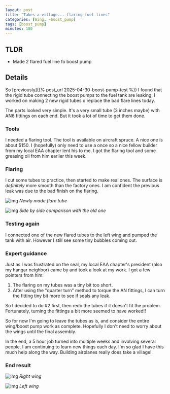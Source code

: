```yaml
---
layout: post
title: "Takes a village... flaring fuel lines"
categories: [Wing, ~boost_pump]
tags: [boost_pump]
minutes: 180
---
```


## TLDR

- Made 2 flared fuel line fo boost pump

## Details

So [previously]({% post_url 2025-04-30-boost-pump-test %}) I found that the rigid tube connecting the boost pumps to the fuel tank are leaking, I worked on making 2 new rigid tubes o replace the bad flare lines today.

The parts looked very simple. It's a very small tube (3 inches maybe) with AN6 fittings on each end. But it took a lot of time to get them done.

### Tools

I needed a flaring tool. The tool is available on aircraft spruce. A nice one is about $150. I (hopefully) only need to use a once so a nice fellow builder from my local EAA chapter lent his to me. I got the flaring tool and some greasing oil from him earlier this week.

### Flaring

I cut some tubes to practice, then started to make real ones.  The surface is _definitely_ more smooth than the factory ones. I am confident the previous leak was due to the bad finish on the flaring.

![img](https://lh3.googleusercontent.com/pw/AP1GczOvGVL4ILHzQUp4rGLaTt9p768rMdnr0fY6NRfqtLihdOO2zP7K0b4O7yr8rhRMfG-nd2Wh056ZBCBOitGIlGOgoEGG2UWnoanpDWtCQpkYFNucnWrEIXyXc-y-RroA-QpbH75u6RAF8pQK-cYR_3b8vw=w1284-h1712-s-no-gm?authuser=0)
_Newly made flare tube_

![img](https://lh3.googleusercontent.com/pw/AP1GczN3gQKx7ebB3ABp3qefZvihpeP608SGXq-yrlze_LTDnqUhe3OGCB1CCxmCFeqeHzIho8EGEFXMrl2mEtpBg2ce61O0cMDm2WyNrwDnEmzL9gOgvhhquoK-uSD8CnTg-a75KliMv4W78hgEQK2QeoPNVQ=w2282-h1712-s-no-gm?authuser=0)
_Side by side comparison with the old one_

### Testing again

I connected one of the new flared tubes to the left wing and pumped the tank with air. However I still see some tiny bubbles coming out.

### Expert guidance

Just as I was frustrated on the seal, my local EAA chapter's president (also my hangar neighbor) came by and took a look at my work. I got a few pointers from him:

1. The flaring on my tubes was a tiny bit too short.
2. After using the "quarter turn" method to torque the AN fittings, I can turn the fitting tiny bit more to see if seals any leak.

So I decided to do #2 first, then redo the tubes if it doesn't fit the problem. Fortunately, turning the fittings a bit more seemed to have worked!!

So for now I'm going to leave the tubes as is, and consider the entire wing/boost pump work as complete. Hopefully I don't need to worry about the wings until the final assembly.

In the end, a 5 hour job turned into multiple weeks and involving several people. I am continuing to learn new things each day. I'm so glad I have this much help along the way. Building airplanes really does take a village!

### End result

![img](https://lh3.googleusercontent.com/pw/AP1GczOagiyQRiJ9hFskp0P-GzvsbWFLB6wehsYdn-hw1y8jOi_Tp8Dk4xoQ_IZarJSn_Z9RiAHsRYfciOel411fQo4zV1xSCBmPWl_nUT3evKq-GmM2QH7vbQfmAE6amY4tBLbODYQUmK1IgcOeVUMxVoB5iw=w2282-h1712-s-no-gm?authuser=0)
_Right wing_

![img](https://lh3.googleusercontent.com/pw/AP1GczMRbXgpvB_hnF3EOui6AdhAdVdRdGJkwGaa5PJ8gNTlqtOgdH5l0Aa_XJp1EuDdzKL8iNqSODN7j4U39c-4v35qiVJ-tlipeK8vWTgtsoV69-eKA0Rj86bupjuR6STG5Gefgx0EXhYmqzviMFu-Y7mTvQ=w2282-h1712-s-no-gm?authuser=0)
_Left wing_
